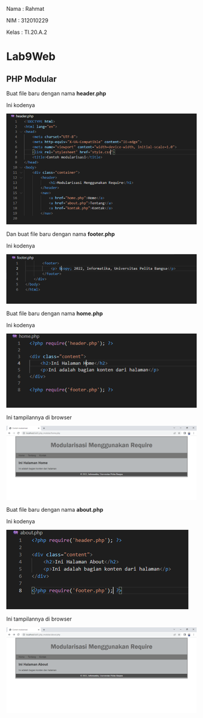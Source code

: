 Nama : Rahmat

NIM : 312010229

Kelas : TI.20.A.2

# Lab9Web

## PHP Modular

Buat file baru dengan nama **header.php**

Ini kodenya

![Gambar 1](screenshot/ss1a.png)

Dan buat file baru dengan nama **footer.php**

Ini kodenya

![Gambar 2](screenshot/ss1b.png)

Buat file baru dengan nama **home.php**

Ini kodenya

![Gambar 3](screenshot/ss1c.png)

Ini tampilannya di browser

![Gambar 4](screenshot/ss1f.png)

Buat file baru dengan nama **about.php**

Ini kodenya

![Gambar 5](screenshot/ss1e.png)

Ini tampilannya di browser

![Gambar 6](screenshot/ss1d.png)
